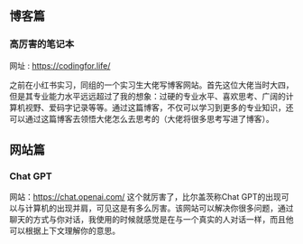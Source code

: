## 博客篇
### 高厉害的笔记本

网址 : https://codingfor.life/

之前在小红书实习，同组的一个实习生大佬写博客网站。首先这位大佬当时大四，但是其专业能力水平远远超过了我的想象：过硬的专业水平、喜欢思考、广阔的计算机视野、爱码字记录等等。通过这篇博客，不仅可以学习到更多的专业知识，还可以通过这篇博客去领悟大佬怎么去思考的（大佬将很多思考写进了博客）。


## 网站篇
### Chat GPT
网站：https://chat.openai.com/
这个就厉害了，比尔盖茨称Chat GPT的出现可以与计算机的出现并肩，可见这是有多么厉害。该网站可以解决你很多问题，通过聊天的方式与你对话，我使用的时候就感觉是在与一个真实的人对话一样，而且他可以根据上下文理解你的意思。


